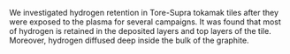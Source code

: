 We investigated hydrogen retention in Tore-Supra tokamak tiles after they were exposed to the plasma for several campaigns. It was found that most of hydrogen is retained in the deposited layers and top layers of the tile.
 Moreover, hydrogen diffused deep inside the bulk of the graphite.
